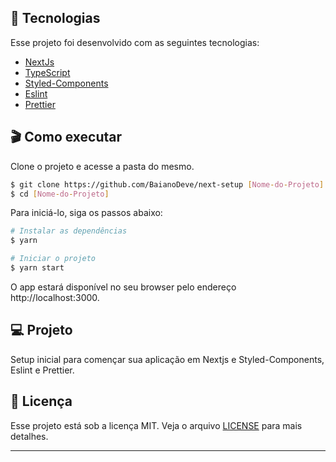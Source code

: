 ## 🚀 Tecnologias

Esse projeto foi desenvolvido com as seguintes tecnologias:

- [NextJs](https://nextjs.org/)
- [TypeScript](https://www.typescriptlang.org/)
- [Styled-Components](https://styled-components.com/)
- [Eslint](https://eslint.org/)
- [Prettier](https://prettier.io/)

## 🎬 Como executar

Clone o projeto e acesse a pasta do mesmo.

```bash
$ git clone https://github.com/BaianoDeve/next-setup [Nome-do-Projeto]
$ cd [Nome-do-Projeto]
```

Para iniciá-lo, siga os passos abaixo:
```bash
# Instalar as dependências
$ yarn

# Iniciar o projeto
$ yarn start
```
O app estará disponível no seu browser pelo endereço http://localhost:3000.

## 💻 Projeto

Setup inicial para començar sua aplicação em Nextjs e Styled-Components, Eslint e Prettier.

## :memo: Licença

Esse projeto está sob a licença MIT. Veja o arquivo [LICENSE](LICENSE.md) para mais detalhes.

---
